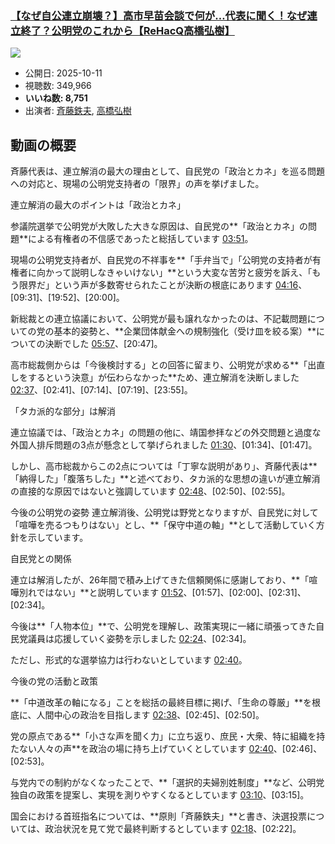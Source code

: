 ### [【なぜ自公連立崩壊？】高市早苗会談で何が…代表に聞く！なぜ連立終了？公明党のこれから【ReHacQ高橋弘樹】](https://www.youtube.com/watch?v=MOY5qRsVZjc)
[![](https://img.youtube.com/vi/MOY5qRsVZjc/sddefault.jpg)](https://www.youtube.com/watch?v=MOY5qRsVZjc)
-   公開日: 2025-10-11
-   視聴数: 349,966
-   **いいね数: 8,751**
-   出演者: [斉藤鉄夫](/rehacq_fan/people/斉藤鉄夫 "wikilink"), [高橋弘樹](/rehacq_fan/people/高橋弘樹 "wikilink")


## 動画の概要

斉藤代表は、連立解消の最大の理由として、自民党の「政治とカネ」を巡る問題への対応と、現場の公明党支持者の「限界」の声を挙げました。

連立解消の最大のポイントは「政治とカネ」

参議院選挙で公明党が大敗した大きな原因は、自民党の**「政治とカネ」の問題**による有権者の不信感であったと総括しています [03:51](https://www.youtube.com/watch?v=MOY5qRsVZjc&t=231s)。

現場の公明党支持者が、自民党の不祥事を**「手弁当で」「公明党の支持者が有権者に向かって説明しなきゃいけない」**という大変な苦労と疲労を訴え、「もう限界だ」という声が多数寄せられたことが決断の根底にあります [04:16](https://www.youtube.com/watch?v=MOY5qRsVZjc&t=256s)、[09:31]、[19:52]、[20:00]。

新総裁との連立協議において、公明党が最も譲れなかったのは、不記載問題についての党の基本的姿勢と、**企業団体献金への規制強化（受け皿を絞る案）**についての決断でした [05:57](https://www.youtube.com/watch?v=MOY5qRsVZjc&t=357s)、[20:47]。

高市総裁側からは「今後検討する」との回答に留まり、公明党が求める**「出直しをするという決意」が伝わらなかった**ため、連立解消を決断しました [02:37](https://www.youtube.com/watch?v=MOY5qRsVZjc&t=157s)、[02:41]、[07:14]、[07:19]、[23:55]。

「タカ派的な部分」は解消

連立協議では、「政治とカネ」の問題の他に、靖国参拝などの外交問題と過度な外国人排斥問題の3点が懸念として挙げられました [01:30](https://www.youtube.com/watch?v=MOY5qRsVZjc&t=90s)、[01:34]、[01:47]。

しかし、高市総裁からこの2点については「丁寧な説明があり」、斉藤代表は**「納得した」「腹落ちした」**と述べており、タカ派的な思想の違いが連立解消の直接的な原因ではないと強調しています [02:48](https://www.youtube.com/watch?v=MOY5qRsVZjc&t=168s)、[02:50]、[02:55]。

今後の公明党の姿勢
連立解消後、公明党は野党となりますが、自民党に対して「喧嘩を売るつもりはない」とし、**「保守中道の軸」**として活動していく方針を示しています。

自民党との関係

連立は解消したが、26年間で積み上げてきた信頼関係に感謝しており、**「喧嘩別れではない」**と説明しています [01:52](https://www.youtube.com/watch?v=MOY5qRsVZjc&t=112s)、[01:57]、[02:00]、[02:31]、[02:34]。

今後は**「人物本位」**で、公明党を理解し、政策実現に一緒に頑張ってきた自民党議員は応援していく姿勢を示しました [02:24](https://www.youtube.com/watch?v=MOY5qRsVZjc&t=144s)、[02:34]。

ただし、形式的な選挙協力は行わないとしています [02:40](https://www.youtube.com/watch?v=MOY5qRsVZjc&t=160s)。

今後の党の活動と政策

**「中道改革の軸になる」ことを総括の最終目標に掲げ、「生命の尊厳」**を根底に、人間中心の政治を目指します [02:38](https://www.youtube.com/watch?v=MOY5qRsVZjc&t=158s)、[02:45]、[02:50]。

党の原点である**「小さな声を聞く力」に立ち返り、庶民・大衆、特に組織を持たない人々の声**を政治の場に持ち上げていくとしています [02:40](https://www.youtube.com/watch?v=MOY5qRsVZjc&t=160s)、[02:46]、[02:53]。

与党内での制約がなくなったことで、**「選択的夫婦別姓制度」**など、公明党独自の政策を提案し、実現を測りやすくなるとしています [03:10](https://www.youtube.com/watch?v=MOY5qRsVZjc&t=190s)、[03:15]。

国会における首班指名については、**原則「斉藤鉄夫」**と書き、決選投票については、政治状況を見て党で最終判断するとしています [02:18](https://www.youtube.com/watch?v=MOY5qRsVZjc&t=138s)、[02:22]。
